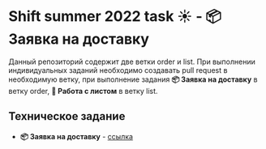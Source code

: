 # **Shift summer 2022 task ☀️** - **📦 Заявка на доставку**

Данный репозиторий содержит две ветки order и list. При выполнении индивидуальных заданий необходимо создавать pull request в необходимую ветку, при выполнение задания **📦 Заявка на доставку** в ветку order, **📑 Работа с листом** в ветку list.

## Техническое задание
- **📦 Заявка на доставку** - [ссылка](https://docs.google.com/document/d/102kXT4_2XyXsCrKpZfO3iVZpCgOXJnNq-PpaKWmPzZQ/edit)

